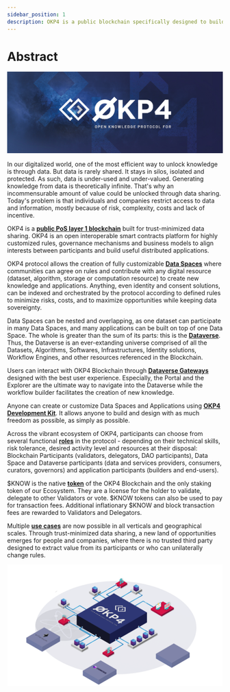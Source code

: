 ```yaml
---
sidebar_position: 1
description: OKP4 is a public blockchain specifically designed to build the Dataverse, the foundation of Data Applications.
---
```


# Abstract

<head>
  <title>OKP4 Whitepaper</title>
</head>

![OKP4 Logo](/img/content/OKP4.jpg)

In our digitalized world, one of the most efficient way to unlock knowledge is through data. But data is rarely shared. It stays in silos, isolated and protected. As such, data is under-used and under-valued. Generating knowledge from data is theoretically infinite. That's why an incommensurable amount of value could be unlocked through data sharing. Today's problem is that individuals and companies restrict access to data and information, mostly because of risk, complexity, costs and lack of incentive.

OKP4 is a **[public PoS layer 1 blockchain](https://docs.okp4.network/docs/whitepaper/okp4-blockchain)** built for trust-minimized data sharing. OKP4 is an open interoperable smart contracts platform for highly customized rules, governance mechanisms and business models to align interests between participants and build useful distributed applications.

OKP4 protocol allows the creation of fully customizable **[Data Spaces](https://docs.okp4.network/docs/whitepaper/data-spaces)** where communities can agree on rules and contribute with any digital resource (dataset, algorithm, storage or computation resource) to create new knowledge and applications. Anything, even identity and consent solutions, can be indexed and orchestrated by the protocol according to defined rules to minimize risks, costs, and to maximize opportunities while keeping data sovereignty.

Data Spaces can be nested and overlapping, as one dataset can participate in many Data Spaces, and many applications can be built on top of one Data Space. The whole is greater than the sum of its parts: this is the **[Dataverse](https://docs.okp4.network/docs/whitepaper/dataverse)**. Thus, the Dataverse is an ever-extanding universe comprised of all the Datasets, Algorithms, Softwares, Infrastructures, Identity solutions, Workflow Engines, and other resources referenced in the Blockchain.

Users can interact with OKP4 Blockchain through **[Dataverse Gateways](https://docs.okp4.network/docs/whitepaper/dataverse-gateway)** designed with the best user experience. Especially, the Portal and the Explorer are the ultimate way to navigate into the Dataverse while the workflow builder facilitates the creation of new knowledge.

Anyone can create or customize Data Spaces and Applications using **[OKP4 Development Kit](https://docs.okp4.network/docs/whitepaper/okp4-development-kit)**. It allows anyone to build and design with as much freedom as possible, as simply as possible.

Across the vibrant ecosystem of OKP4, participants can choose from several functional **[roles](https://docs.okp4.network/docs/whitepaper/roles)** in the protocol - depending on their technical skills, risk tolerance, desired activity level and resources at their disposal: Blockchain Participants (validators, delegators, DAO participants), Data Space and Dataverse participants (data and services providers, consumers, curators, governors) and application participants (builders and end-users).

$KNOW is the native **[token](https://docs.okp4.network/docs/whitepaper/token-model)** of the OKP4 Blockchain and the only staking token of our Ecosystem. They are a license for the holder to validate, delegate to other Validators or vote. $KNOW tokens can also be used to pay for transaction fees. Additional inflationary $KNOW and block transaction fees are rewarded to Validators and Delegators.

Multiple **[use cases](https://docs.okp4.network/docs/whitepaper/usecases)** are now possible in all verticals and geographical scales. Through trust-minimized data sharing, a new land of opportunities emerges for people and companies, where there is no trusted third party designed to extract value from its participants or who can unilaterally change rules.

![Workflow process OKP4](/img/content/whitepaper/schematic.png)
